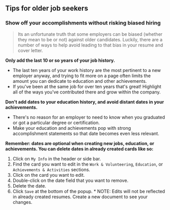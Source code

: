 ## Tips for older job seekers

### Show off your accomplishments without risking biased hiring

> Its an unfortunate truth that some employers can be biased (whether they mean to be or not) against older candidates. Luckily, there are a number of ways to help avoid leading to that bias in your resume and cover letter.

**Only add the last 10 or so years of your job history.**
  * The last ten years of your work history are the most pertinent to a new employer anyway, and trying to fit more on a page often limits the amount you can dedicate to education and other achievements.
  * If you've been at the same job for over ten years that's great! Highlight all of the ways you've contributed there and grow within the company.

**Don't add dates to your education history, and avoid distant dates in your achievements.**
  * There's no reason for an employer to need to know when you graduated or got a particular degree or certification.
  * Make your education and achievements pop with strong accomplishment statements so that date becomes even less relevant.

**Remember: dates are optional when creating new jobs, education, or achievements. You can delete dates in already created cards like so:**
  1. Click on `My Info` in the header or side bar.
  2. Find the card you want to edit in the `Work & Volunteering`, `Education`, or `Achievements & Activities` sections.
  3. Click on the card you want to edit.
  4. Double-click on the date field that you want to remove.
  5. Delete the date.
  6. Click `Save` at the bottom of the popup.
    * NOTE: Edits will not be reflected in already created resumes. Create a new document to see your changes.
